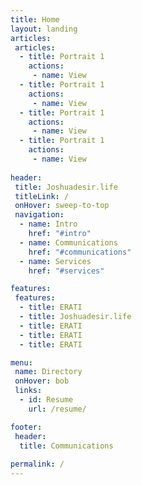```yaml
---
title: Home
layout: landing
articles:
 articles: 
  - title: Portrait 1
    actions: 
     - name: View
  - title: Portrait 1
    actions: 
     - name: View
  - title: Portrait 1
    actions: 
     - name: View
  - title: Portrait 1
    actions: 
     - name: View
     
header:
 title: Joshuadesir.life 
 titleLink: / 
 onHover: sweep-to-top
 navigation: 
  - name: Intro 
    href: "#intro"
  - name: Communications
    href: "#communications"
  - name: Services
    href: "#services"

features:
 features: 
  - title: ERATI
  - title: Joshuadesir.life
  - title: ERATI
  - title: ERATI
  - title: ERATI

menu:
 name: Directory
 onHover: bob
 links: 
  - id: Resume
    url: /resume/

footer: 
 header: 
  title: Communications 
    
permalink: /
---
```




